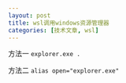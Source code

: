```yaml
---
layout: post
title: wsl调用windows资源管理器
categories: [技术文章, wsl]
---
```


方法一 `explorer.exe .`

方法二 `alias open="explorer.exe"`
